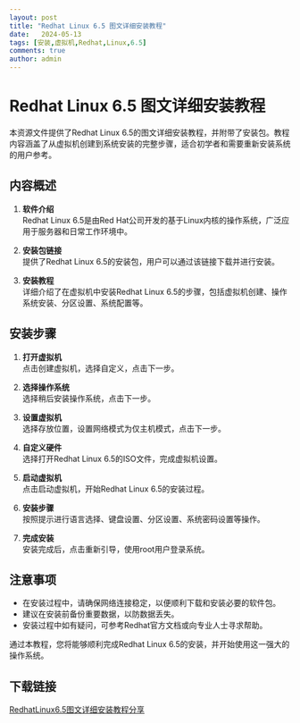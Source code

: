 ```yaml
---
layout: post
title: "Redhat Linux 6.5 图文详细安装教程"
date:   2024-05-13
tags: [安装,虚拟机,Redhat,Linux,6.5]
comments: true
author: admin
---
```

# Redhat Linux 6.5 图文详细安装教程

本资源文件提供了Redhat Linux 6.5的图文详细安装教程，并附带了安装包。教程内容涵盖了从虚拟机创建到系统安装的完整步骤，适合初学者和需要重新安装系统的用户参考。

## 内容概述

1. **软件介绍**  
   Redhat Linux 6.5是由Red Hat公司开发的基于Linux内核的操作系统，广泛应用于服务器和日常工作环境中。

2. **安装包链接**  
   提供了Redhat Linux 6.5的安装包，用户可以通过该链接下载并进行安装。

3. **安装教程**  
   详细介绍了在虚拟机中安装Redhat Linux 6.5的步骤，包括虚拟机创建、操作系统安装、分区设置、系统配置等。

## 安装步骤

1. **打开虚拟机**  
   点击创建虚拟机，选择自定义，点击下一步。

2. **选择操作系统**  
   选择稍后安装操作系统，点击下一步。

3. **设置虚拟机**  
   选择存放位置，设置网络模式为仅主机模式，点击下一步。

4. **自定义硬件**  
   选择打开Redhat Linux 6.5的ISO文件，完成虚拟机设置。

5. **启动虚拟机**  
   点击启动虚拟机，开始Redhat Linux 6.5的安装过程。

6. **安装步骤**  
   按照提示进行语言选择、键盘设置、分区设置、系统密码设置等操作。

7. **完成安装**  
   安装完成后，点击重新引导，使用root用户登录系统。

## 注意事项

- 在安装过程中，请确保网络连接稳定，以便顺利下载和安装必要的软件包。
- 建议在安装前备份重要数据，以防数据丢失。
- 安装过程中如有疑问，可参考Redhat官方文档或向专业人士寻求帮助。

通过本教程，您将能够顺利完成Redhat Linux 6.5的安装，并开始使用这一强大的操作系统。

## 下载链接

[RedhatLinux6.5图文详细安装教程分享](https://pan.quark.cn/s/a9eeddb12261)